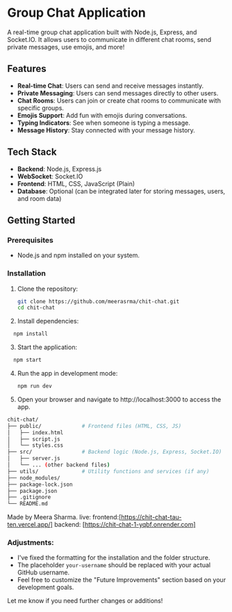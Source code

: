 # Group Chat Application

A real-time group chat application built with Node.js, Express, and Socket.IO. It allows users to communicate in different chat rooms, send private messages, use emojis, and more!

## Features

- **Real-time Chat**: Users can send and receive messages instantly.
- **Private Messaging**: Users can send messages directly to other users.
- **Chat Rooms**: Users can join or create chat rooms to communicate with specific groups.
- **Emojis Support**: Add fun with emojis during conversations.
- **Typing Indicators**: See when someone is typing a message.
- **Message History**: Stay connected with your message history.

## Tech Stack

- **Backend**: Node.js, Express.js
- **WebSocket**: Socket.IO
- **Frontend**: HTML, CSS, JavaScript (Plain)
- **Database**: Optional (can be integrated later for storing messages, users, and room data)

## Getting Started

### Prerequisites

- Node.js and npm installed on your system.

### Installation

1. Clone the repository:

   ```bash
   git clone https://github.com/meerasrma/chit-chat.git
   cd chit-chat
   ```
2. Install dependencies:
 ```bash
   npm install
 ```
3. Start the application:
 ```bash
   npm start
 ```
4. Run the app in development mode:
   ```bash
   npm run dev
   ```
5. Open your browser and navigate to http://localhost:3000 to access the app.
```bash
chit-chat/
├── public/             # Frontend files (HTML, CSS, JS)
│   ├── index.html
│   ├── script.js
│   └── styles.css
├── src/                # Backend logic (Node.js, Express, Socket.IO)
│   ├── server.js
│   └── ... (other backend files)
├── utils/              # Utility functions and services (if any)
├── node_modules/
├── package-lock.json
├── package.json
├── .gitignore
└── README.md
```


Made by Meera Sharma.
live:
frontend:[https://chit-chat-tau-ten.vercel.app/]
backend: [https://chit-chat-1-yqbf.onrender.com]


### Adjustments:
- I've fixed the formatting for the installation and the folder structure.
- The placeholder `your-username` should be replaced with your actual GitHub username.
- Feel free to customize the "Future Improvements" section based on your development goals.

Let me know if you need further changes or additions!
